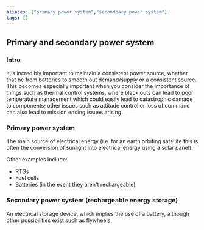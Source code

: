 ```yaml
---
aliases: ["primary power system","secondoary power system"]
tags: []
---
```


## Primary and secondary power system

### Intro

It is incredibly important to maintain a consistent power source, whether that be from batteries to smooth out demand/supply or a consistent source. This becomes especially important when you consider the importance of things such as thermal control systems, where black outs can lead to poor temperature management which could easily lead to catastrophic damage to components; other issues such as attitude control or loss of command can also lead to mission ending issues arising.

### Primary power system
The main source of electrical energy (i.e. for an earth orbiting satellite this is often the conversion of sunlight into electrical energy using a solar panel).

Other examples include:
- RTGs
- Fuel cells
- Batteries (in the event they aren't rechargeable)

### Secondary power system (rechargeable energy storage)
An electrical storage device, which implies the use of a battery, although other possibilities exist such as flywheels.

